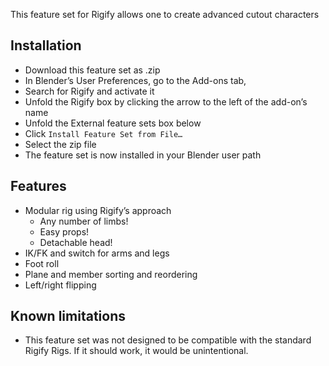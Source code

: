 This feature set for Rigify allows one to create advanced cutout characters

## Installation
* Download this feature set as .zip
* In Blender’s User Preferences, go to the Add-ons tab,
* Search for Rigify and activate it
* Unfold the Rigify box by clicking the arrow to the left of the add-on’s name
* Unfold the External feature sets box below
* Click `Install Feature Set from File…`
* Select the zip file
* The feature set is now installed in your Blender user path

## Features
* Modular rig using Rigify’s approach
  * Any number of limbs!
  * Easy props!
  * Detachable head!
* IK/FK and switch for arms and legs
* Foot roll
* Plane and member sorting and reordering
* Left/right flipping

## Known limitations
* This feature set was not designed to be compatible with the standard Rigify Rigs. If it should work, it would be unintentional.
